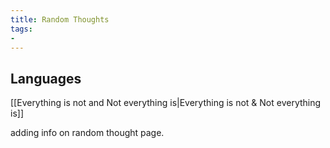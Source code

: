 ```yaml
---
title: Random Thoughts
tags: 
- 
---
```














## Languages



[[Everything is not and Not everything is|Everything is not & Not everything is]]



adding info on random thought page.





